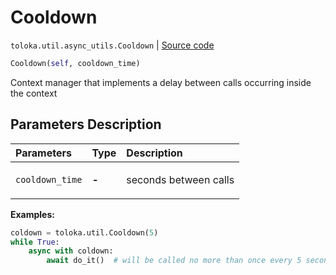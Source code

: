 # Cooldown
`toloka.util.async_utils.Cooldown` | [Source code](https://github.com/Toloka/toloka-kit/blob/v0.1.24/src/util/async_utils.py#L162)

```python
Cooldown(self, cooldown_time)
```

Сontext manager that implements a delay between calls occurring inside the context

## Parameters Description

| Parameters | Type | Description |
| :----------| :----| :-----------|
`cooldown_time`|**-**|<p>seconds between calls</p>

**Examples:**

```python
coldown = toloka.util.Cooldown(5)
while True:
    async with coldown:
        await do_it()  # will be called no more than once every 5 seconds
```
